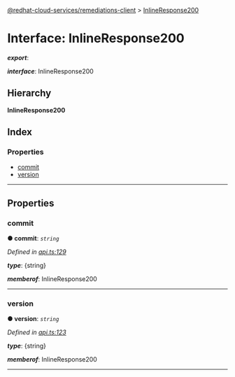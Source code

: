 [@redhat-cloud-services/remediations-client](../README.md) > [InlineResponse200](../interfaces/inlineresponse200.md)

# Interface: InlineResponse200

*__export__*: 

*__interface__*: InlineResponse200

## Hierarchy

**InlineResponse200**

## Index

### Properties

* [commit](inlineresponse200.md#commit)
* [version](inlineresponse200.md#version)

---

## Properties

<a id="commit"></a>

###  commit

**● commit**: *`string`*

*Defined in [api.ts:129](https://github.com/RedHatInsights/javascript-clients/blob/master/packages/remediations/api.ts#L129)*

*__type__*: {string}

*__memberof__*: InlineResponse200

___
<a id="version"></a>

###  version

**● version**: *`string`*

*Defined in [api.ts:123](https://github.com/RedHatInsights/javascript-clients/blob/master/packages/remediations/api.ts#L123)*

*__type__*: {string}

*__memberof__*: InlineResponse200

___

